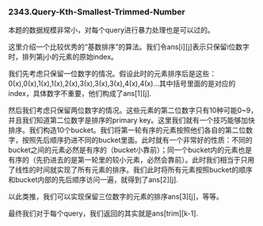 ### 2343.Query-Kth-Smallest-Trimmed-Number

本题的数据规模非常小，对每个query进行暴力处理也是可以过的。

这里介绍一个比较优秀的“基数排序”的算法。我们令ans[i][j]表示只保留i位数字时，排列第j小的元素的原始index。

我们先考虑只保留一位数字的情况。假设此时的元素排序后是这些：0(x),0(x),1(x),1(x),2(x),3(x),3(x),3(x),4(x),4(x)...其中括号里面的是对应的index，具体数字不重要，他们构成了ans[1][j].

然后我们考虑只保留两位数字的情况。这些元素的第二位数字只有10种可能0~9，并且我们知道第二位数字是排序的primary key。这里我们就有一个技巧能够加快排序。我们构造10个bucket。我们将第一轮有序的元素按照他们各自的第二位数字，按照先后顺序扔进不同的bucket里面。此时就有一个非常好的性质：不同的bucket之间的元素必然是有序的（bucket小靠前）；同一个bucket内的元素也是有序的（先扔进去的是第一轮里的较小元素，必然会靠前）。此时我们相当于只用了线性的时间就实现了所有元素的排序。我们此时将所有元素按照bucket的顺序和bucket内部的先后顺序访问一遍，就得到了ans[2][j].

以此类推，我们可以实现保留三位数字的元素的排序ans[3][j]，等等。

最终我们对于每个query，我们返回的其实就是ans[trim][k-1].
